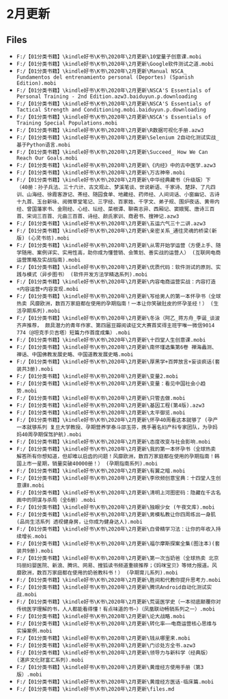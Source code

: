 # 2月更新

## Files

- `F:/【01分类书籍】\kindle好书\K书\2020年\2月更新\10堂量子创意课.mobi`
- `F:/【01分类书籍】\kindle好书\K书\2020年\2月更新\Google软件测试之道.mobi`
- `F:/【01分类书籍】\kindle好书\K书\2020年\2月更新\Manual NSCA_ Fundamentos del entrenamiento personal (Deportes) (Spanish Edition).mobi`
- `F:/【01分类书籍】\kindle好书\K书\2020年\2月更新\NSCA'S Essentials of Personal Training - 2nd Edition.azw3.baiduyun.p.downloading`
- `F:/【01分类书籍】\kindle好书\K书\2020年\2月更新\NSCA'S Essentials of Tactical Strength and Conditioning.mobi.baiduyun.p.downloading`
- `F:/【01分类书籍】\kindle好书\K书\2020年\2月更新\NSCA's Essentials of Training Special Populations.mobi`
- `F:/【01分类书籍】\kindle好书\K书\2020年\2月更新\R数据可视化手册.azw3`
- `F:/【01分类书籍】\kindle好书\K书\2020年\2月更新\Selenium 2自动化测试实战_基于Python语言.mobi`
- `F:/【01分类书籍】\kindle好书\K书\2020年\2月更新\Succeed_ How We Can Reach Our Goals.mobi`
- `F:/【01分类书籍】\kindle好书\K书\2020年\2月更新\《内经》中的古中医学.azw3`
- `F:/【01分类书籍】\kindle好书\K书\2020年\2月更新\万古神帝.mobi`
- `F:/【01分类书籍】\kindle好书\K书\2020年\2月更新\中华经典藏书（升级版）下（40册：孙子兵法、三十六计、古文观止、梦溪笔谈、世说新语、千家诗、楚辞、了凡四训、山海经、徐霞客游记、茶经、随园食单、地藏经、药师经、人间词话、小窗幽记、古诗十九首、玉台新咏、阅微草堂笔记、三字经、百家姓、千字文、弟子规、围炉夜话、黄帝内经、曾国藩家书、金刚经、心经、坛经、菜根谭、聊斋志异、西厢记、窦娥冤、唐诗三百首、宋词三百首、元曲三百首、诗经、颜氏家训、商君书、搜神记.azw3`
- `F:/【01分类书籍】\kindle好书\K书\2020年\2月更新\五运六气三十二讲.azw3`
- `F:/【01分类书籍】\kindle好书\K书\2020年\2月更新\亲密关系_通往灵魂的桥梁(新版) (心灵书坊).mobi`
- `F:/【01分类书籍】\kindle好书\K书\2020年\2月更新\从零开始学运营（方便上手、随学随用、案例详实、实用性高，助你成为懂营销、会策划、善实战的运营人） (互联网电商运营策略及实战指南).mobi`
- `F:/【01分类书籍】\kindle好书\K书\2020年\2月更新\优质代码：软件测试的原则、实践与模式（异步图书） (软件开发方法学精选系列).mobi`
- `F:/【01分类书籍】\kindle好书\K书\2020年\2月更新\内容电商运营实战：内容打造+内容运营+内容变现.mobi`
- `F:/【01分类书籍】\kindle好书\K书\2020年\2月更新\写给男人的第一本怀孕书（全球热卖 风靡欧洲，数百万家庭都在使用的孕期指南！一本让你笑破肚皮的怀孕圣经！） (生活孕期系列).mobi`
- `F:/【01分类书籍】\kindle好书\K书\2020年\2月更新\冬泳（阿乙_蒋方舟_李诞_谈波 齐声推荐， 颇具潜力的青年作家、第四届豆瓣阅读征文大赛首奖得主班宇唯一微信9014 774（@坦克手贝吉塔）短篇力作首度成集）.mobi`
- `F:/【01分类书籍】\kindle好书\K书\2020年\2月更新\十四堂人生创意课.mobi`
- `F:/【01分类书籍】\kindle好书\K书\2020年\2月更新\南怀瑾选集第6卷 禅海蠡测、禅话、中国佛教发展史略、中国道教发展史略.mobi`
- `F:/【01分类书籍】\kindle好书\K书\2020年\2月更新\厚黑学+百弊放言+妄谈疯话(套装共3册).mobi`
- `F:/【01分类书籍】\kindle好书\K书\2020年\2月更新\变量2.mobi`
- `F:/【01分类书籍】\kindle好书\K书\2020年\2月更新\变量：看见中国社会小趋势.mobi`
- `F:/【01分类书籍】\kindle好书\K书\2020年\2月更新\只管去做.mobi`
- `F:/【01分类书籍】\kindle好书\K书\2020年\2月更新\基因工程(第4版).azw3`
- `F:/【01分类书籍】\kindle好书\K书\2020年\2月更新\太平御览.mobi`
- `F:/【01分类书籍】\kindle好书\K书\2020年\2月更新\怀孕40周看这本就够了 (孕产一本就够系列 复旦大学教授、孕期营养学泰斗邵玉芬，携手著名妇产科专家团队，为孕妈妈40周孕期保驾护航).mobi`
- `F:/【01分类书籍】\kindle好书\K书\2020年\2月更新\态度改变与社会影响.mobi`
- `F:/【01分类书籍】\kindle好书\K书\2020年\2月更新\我的第一本怀孕书（全球热卖 解答所有你想知道，但却难以启齿的问题！风靡欧洲，数百万家庭都在使用的孕期指南！韩国上市一星期，销量突破40000册！） (孕期指南系列).mobi`
- `F:/【01分类书籍】\kindle好书\K书\2020年\2月更新\有翼之暗.mobi`
- `F:/【01分类书籍】\kindle好书\K书\2020年\2月更新\李欣频创意宝典：十四堂人生创意课Ⅱ.mobi`
- `F:/【01分类书籍】\kindle好书\K书\2020年\2月更新\清明上河图密码：隐藏在千古名画中的阴谋与杀局（全6册）.mobi`
- `F:/【01分类书籍】\kindle好书\K书\2020年\2月更新\独眼少女 (午夜文库).mobi`
- `F:/【01分类书籍】\kindle好书\K书\2020年\2月更新\男模私教让你四周练出一身肌 (品尚生活系列 透视健身房，让你成为健身达人).mobi`
- `F:/【01分类书籍】\kindle好书\K书\2020年\2月更新\白骨精学习法：让你的年收入持续增长.mobi`
- `F:/【01分类书籍】\kindle好书\K书\2020年\2月更新\福尔摩斯探案全集(图注本)(套装共9册).mobi`
- `F:/【01分类书籍】\kindle好书\K书\2020年\2月更新\第一次当奶爸（全球热卖 北京玛丽妇婴医院、新浪、腾讯、网易、搜狐读书频道重磅推荐；《妈咪宝贝》等倾力报道。风靡欧洲，数百万家庭都在使用的奶爸教科书！） (孕期育儿系列).mobi`
- `F:/【01分类书籍】\kindle好书\K书\2020年\2月更新\胜间和代教你提升思考力.mobi`
- `F:/【01分类书籍】\kindle好书\K书\2020年\2月更新\腾讯Android自动化测试实战.mobi`
- `F:/【01分类书籍】\kindle好书\K书\2020年\2月更新\荒诞医学史（一本彻底颠覆你对传统医学理解的书，人人都能看得懂！有点味道的书~）（凤凰联动畅销系列之一）.mobi`
- `F:/【01分类书籍】\kindle好书\K书\2020年\2月更新\论大战略.mobi`
- `F:/【01分类书籍】\kindle好书\K书\2020年\2月更新\转化率——电商运营核心思维与实操案例.mobi`
- `F:/【01分类书籍】\kindle好书\K书\2020年\2月更新\钱从哪里来.mobi`
- `F:/【01分类书籍】\kindle好书\K书\2020年\2月更新\门诊处方全书.azw3`
- `F:/【01分类书籍】\kindle好书\K书\2020年\2月更新\领导力与新科学（经典版） (湛庐文化财富汇系列).mobi`
- `F:/【01分类书籍】\kindle好书\K书\2020年\2月更新\黄煌经方使用手册（第3版）.mobi`
- `F:/【01分类书籍】\kindle好书\K书\2020年\2月更新\黄煌经方医话·临床篇.mobi`
- `F:/【01分类书籍】\kindle好书\K书\2020年\2月更新\files.md`
